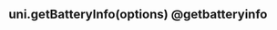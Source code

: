 ## uni.getBatteryInfo(options) @getbatteryinfo

<!-- UTSAPIJSON.getBatteryInfo.description -->

<!-- UTSAPIJSON.getBatteryInfo.param -->

<!-- UTSAPIJSON.getBatteryInfo.returnValue -->

<!-- UTSAPIJSON.getBatteryInfo.compatibility -->

<!-- UTSAPIJSON.getBatteryInfo.tutorial -->

<!-- UTSAPIJSON.general_type.name -->

<!-- UTSAPIJSON.general_type.param -->